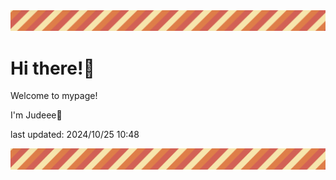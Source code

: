 <!-- Header image -->
<img src="./pokemon/pokemon_23.png" width="1000">

# Hi there!👋

Welcome to mypage!

I'm Judeee🐷

last updated: 2024/10/25 10:48

<!-- Footer image -->
<img src="./pokemon/pokemon_23.png" width="1000">

